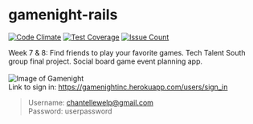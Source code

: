 # gamenight-rails <br>
[![Code Climate](https://codeclimate.com/github/chantellebecker/gamenight/badges/gpa.svg)](https://codeclimate.com/github/chantellebecker/gamenight)
[![Test Coverage](https://codeclimate.com/github/chantellebecker/gamenight/badges/coverage.svg)](https://codeclimate.com/github/chantellebecker/gamenight/coverage)
[![Issue Count](https://codeclimate.com/github/chantellebecker/gamenight/badges/issue_count.svg)](https://codeclimate.com/github/chantellebecker/gamenight)

Week 7 & 8: Find friends to play your favorite games. Tech Talent South group final project. Social board game event planning app. 
<br>
<br>
![Image of Gamenight](https://github.com/chantellebecker/gamenight-rails/blob/master/app/assets/images/gni.png)
<br>
Link to sign in: https://gamenightinc.herokuapp.com/users/sign_in
>Username: chantellewelp@gmail.com <br>
>Password: userpassword
